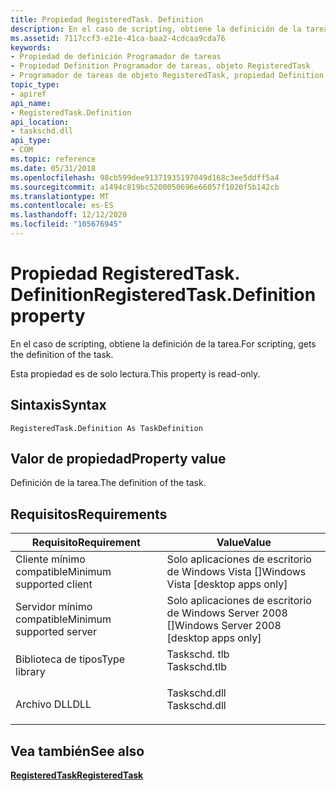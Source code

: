 ```yaml
---
title: Propiedad RegisteredTask. Definition
description: En el caso de scripting, obtiene la definición de la tarea.
ms.assetid: 7117ccf3-e21e-41ca-baa2-4cdcaa9cda76
keywords:
- Propiedad de definición Programador de tareas
- Propiedad Definition Programador de tareas, objeto RegisteredTask
- Programador de tareas de objeto RegisteredTask, propiedad Definition
topic_type:
- apiref
api_name:
- RegisteredTask.Definition
api_location:
- taskschd.dll
api_type:
- COM
ms.topic: reference
ms.date: 05/31/2018
ms.openlocfilehash: 98cb599dee91371935197049d168c3ee5ddff5a4
ms.sourcegitcommit: a1494c819bc5200050696e66057f1020f5b142cb
ms.translationtype: MT
ms.contentlocale: es-ES
ms.lasthandoff: 12/12/2020
ms.locfileid: "105676945"
---
```

# <a name="registeredtaskdefinition-property"></a><span data-ttu-id="df980-106">Propiedad RegisteredTask. Definition</span><span class="sxs-lookup"><span data-stu-id="df980-106">RegisteredTask.Definition property</span></span>

<span data-ttu-id="df980-107">En el caso de scripting, obtiene la definición de la tarea.</span><span class="sxs-lookup"><span data-stu-id="df980-107">For scripting, gets the definition of the task.</span></span>

<span data-ttu-id="df980-108">Esta propiedad es de solo lectura.</span><span class="sxs-lookup"><span data-stu-id="df980-108">This property is read-only.</span></span>

## <a name="syntax"></a><span data-ttu-id="df980-109">Sintaxis</span><span class="sxs-lookup"><span data-stu-id="df980-109">Syntax</span></span>


```VB
RegisteredTask.Definition As TaskDefinition
```



## <a name="property-value"></a><span data-ttu-id="df980-110">Valor de propiedad</span><span class="sxs-lookup"><span data-stu-id="df980-110">Property value</span></span>

<span data-ttu-id="df980-111">Definición de la tarea.</span><span class="sxs-lookup"><span data-stu-id="df980-111">The definition of the task.</span></span>

## <a name="requirements"></a><span data-ttu-id="df980-112">Requisitos</span><span class="sxs-lookup"><span data-stu-id="df980-112">Requirements</span></span>



| <span data-ttu-id="df980-113">Requisito</span><span class="sxs-lookup"><span data-stu-id="df980-113">Requirement</span></span> | <span data-ttu-id="df980-114">Value</span><span class="sxs-lookup"><span data-stu-id="df980-114">Value</span></span> |
|-------------------------------------|-----------------------------------------------------------------------------------------|
| <span data-ttu-id="df980-115">Cliente mínimo compatible</span><span class="sxs-lookup"><span data-stu-id="df980-115">Minimum supported client</span></span><br/> | <span data-ttu-id="df980-116">Solo aplicaciones de escritorio de Windows Vista \[\]</span><span class="sxs-lookup"><span data-stu-id="df980-116">Windows Vista \[desktop apps only\]</span></span><br/>                                          |
| <span data-ttu-id="df980-117">Servidor mínimo compatible</span><span class="sxs-lookup"><span data-stu-id="df980-117">Minimum supported server</span></span><br/> | <span data-ttu-id="df980-118">Solo aplicaciones de escritorio de Windows Server 2008 \[\]</span><span class="sxs-lookup"><span data-stu-id="df980-118">Windows Server 2008 \[desktop apps only\]</span></span><br/>                                    |
| <span data-ttu-id="df980-119">Biblioteca de tipos</span><span class="sxs-lookup"><span data-stu-id="df980-119">Type library</span></span><br/>             | <dl> <span data-ttu-id="df980-120"><dt>Taskschd. tlb</dt></span><span class="sxs-lookup"><span data-stu-id="df980-120"><dt>Taskschd.tlb</dt></span></span> </dl> |
| <span data-ttu-id="df980-121">Archivo DLL</span><span class="sxs-lookup"><span data-stu-id="df980-121">DLL</span></span><br/>                      | <dl> <span data-ttu-id="df980-122"><dt>Taskschd.dll</dt></span><span class="sxs-lookup"><span data-stu-id="df980-122"><dt>Taskschd.dll</dt></span></span> </dl> |



## <a name="see-also"></a><span data-ttu-id="df980-123">Vea también</span><span class="sxs-lookup"><span data-stu-id="df980-123">See also</span></span>

<dl> <dt>

[<span data-ttu-id="df980-124">**RegisteredTask**</span><span class="sxs-lookup"><span data-stu-id="df980-124">**RegisteredTask**</span></span>](registeredtask.md)
</dt> </dl>

 

 





